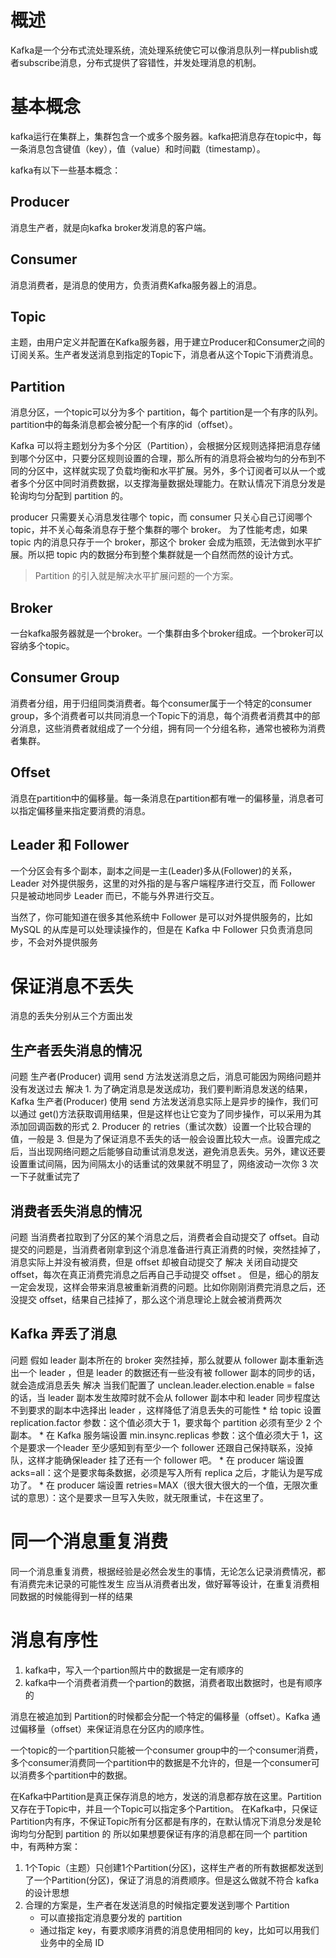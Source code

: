 # 概述
Kafka是一个分布式流处理系统，流处理系统使它可以像消息队列一样publish或者subscribe消息，分布式提供了容错性，并发处理消息的机制。

# 基本概念
kafka运行在集群上，集群包含一个或多个服务器。kafka把消息存在topic中，每一条消息包含键值（key），值（value）和时间戳（timestamp）。

kafka有以下一些基本概念：
## Producer
消息生产者，就是向kafka broker发消息的客户端。

## Consumer
消息消费者，是消息的使用方，负责消费Kafka服务器上的消息。

## Topic
主题，由用户定义并配置在Kafka服务器，用于建立Producer和Consumer之间的订阅关系。生产者发送消息到指定的Topic下，消息者从这个Topic下消费消息。

## Partition
消息分区，一个topic可以分为多个 partition，每个 partition是一个有序的队列。partition中的每条消息都会被分配一个有序的id（offset）。

Kafka 可以将主题划分为多个分区（Partition），会根据分区规则选择把消息存储到哪个分区中，只要分区规则设置的合理，那么所有的消息将会被均匀的分布到不同的分区中，这样就实现了负载均衡和水平扩展。另外，多个订阅者可以从一个或者多个分区中同时消费数据，以支撑海量数据处理能力。在默认情况下消息分发是轮询均匀分配到 partition 的。

producer 只需要关心消息发往哪个 topic，而 consumer 只关心自己订阅哪个 topic，并不关心每条消息存于整个集群的哪个 broker。 为了性能考虑，如果 topic 内的消息只存于一个 broker，那这个 broker 会成为瓶颈，无法做到水平扩展。所以把 topic 内的数据分布到整个集群就是一个自然而然的设计方式。

> Partition 的引入就是解决水平扩展问题的一个方案。

## Broker
一台kafka服务器就是一个broker。一个集群由多个broker组成。一个broker可以容纳多个topic。

## Consumer Group
消费者分组，用于归组同类消费者。每个consumer属于一个特定的consumer group，多个消费者可以共同消息一个Topic下的消息，每个消费者消费其中的部分消息，这些消费者就组成了一个分组，拥有同一个分组名称，通常也被称为消费者集群。

## Offset
消息在partition中的偏移量。每一条消息在partition都有唯一的偏移量，消息者可以指定偏移量来指定要消费的消息。

## Leader 和 Follower
一个分区会有多个副本，副本之间是一主(Leader)多从(Follower)的关系，Leader 对外提供服务，这里的对外指的是与客户端程序进行交互，而 Follower 只是被动地同步 Leader 而已，不能与外界进行交互。

当然了，你可能知道在很多其他系统中 Follower 是可以对外提供服务的，比如 MySQL 的从库是可以处理读操作的，但是在 Kafka 中 Follower 只负责消息同步，不会对外提供服务


# 保证消息不丢失
消息的丢失分别从三个方面出发
## 生产者丢失消息的情况
问题
    生产者(Producer) 调用 send 方法发送消息之后，消息可能因为网络问题并没有发送过去
解决
    1. 为了确定消息是发送成功，我们要判断消息发送的结果，Kafka 生产者(Producer) 使用 send 方法发送消息实际上是异步的操作，我们可以通过 get()方法获取调用结果，但是这样也让它变为了同步操作，可以采用为其添加回调函数的形式
    2. Producer 的 retries（重试次数）设置一个比较合理的值，一般是 3. 但是为了保证消息不丢失的话一般会设置比较大一点。设置完成之后，当出现网络问题之后能够自动重试消息发送，避免消息丢失。另外，建议还要设置重试间隔，因为间隔太小的话重试的效果就不明显了，网络波动一次你 3 次一下子就重试完了
## 消费者丢失消息的情况
问题
    当消费者拉取到了分区的某个消息之后，消费者会自动提交了 offset。自动提交的问题是，当消费者刚拿到这个消息准备进行真正消费的时候，突然挂掉了，消息实际上并没有被消费，但是 offset 却被自动提交了
解决
    关闭自动提交 offset，每次在真正消费完消息之后再自己手动提交 offset 。 但是，细心的朋友一定会发现，这样会带来消息被重新消费的问题。比如你刚刚消费完消息之后，还没提交 offset，结果自己挂掉了，那么这个消息理论上就会被消费两次
## Kafka 弄丢了消息
问题
    假如 leader 副本所在的 broker 突然挂掉，那么就要从 follower 副本重新选出一个 leader ，但是 leader 的数据还有一些没有被 follower 副本的同步的话，就会造成消息丢失
解决
    当我们配置了 unclean.leader.election.enable = false 的话，当 leader 副本发生故障时就不会从 follower 副本中和 leader 同步程度达不到要求的副本中选择出 leader ，这样降低了消息丢失的可能性
    * 给 topic 设置 replication.factor 参数：这个值必须大于 1，要求每个 partition 必须有至少 2 个副本。
    * 在 Kafka 服务端设置 min.insync.replicas 参数：这个值必须大于 1，这个是要求一个leader 至少感知到有至少一个 follower 还跟自己保持联系，没掉队，这样才能确保leader 挂了还有一个 follower 吧。
    * 在 producer 端设置 acks=all：这个是要求每条数据，必须是写入所有 replica 之后，才能认为是写成功了。
    * 在 producer 端设置 retries=MAX（很大很大很大的一个值，无限次重试的意思）：这个是要求一旦写入失败，就无限重试，卡在这里了。

# 同一个消息重复消费
同一个消息重复消费，根据经验是必然会发生的事情，无论怎么记录消费情况，都有消费完未记录的可能性发生
应当从消费者出发，做好幂等设计，在重复消费相同数据的时候能得到一样的结果

# 消息有序性
1. kafka中，写入一个partion照片中的数据是一定有顺序的
2. kafka中一个消费者消费一个partion的数据，消费者取出数据时，也是有顺序的

消息在被追加到 Partition的时候都会分配一个特定的偏移量（offset）。Kafka 通过偏移量（offset）来保证消息在分区内的顺序性。

一个topic的一个partition只能被一个consumer group中的一个consumer消费，多个consumer消费同一个partition中的数据是不允许的，但是一个consumer可以消费多个partition中的数据。

在Kafka中Partition是真正保存消息的地方，发送的消息都存放在这里。Partition又存在于Topic中，并且一个Topic可以指定多个Partition。
在Kafka中，只保证Partition内有序，不保证Topic所有分区都是有序的，在默认情况下消息分发是轮询均匀分配到 partition 的
所以如果想要保证有序的消息都在同一个 partition 中，有两种方案：
1. 1个Topic（主题）只创建1个Partition(分区)，这样生产者的所有数据都发送到了一个Partition(分区)，保证了消息的消费顺序。但是这么做就不符合 kafka 的设计思想
2. 合理的方案是，生产者在发送消息的时候指定要发送到哪个 Partition
    * 可以直接指定消息要分发的 partition
    * 通过指定 key，有要求顺序消费的消息使用相同的 key，比如可以用我们业务中的全局 ID





